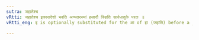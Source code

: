 ```yaml
---
sutra: जहातेश्च
vRtti: जहातेश्च इकारादेशो भवति अन्यतरस्यां हलादौ क्ङिति सार्वधातुके परतः ॥
vRtti_eng: इ is optionally substituted for the आ of हा (जहाति) before a _Sarvadhatuka_  कित् or ङित् affix beginning with a consonant.

---
```

